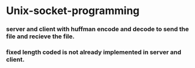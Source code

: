 # Unix-socket-programming
### server and client with huffman encode and decode to send the file and recieve the file.
### fixed length coded is not already implemented in server and client.